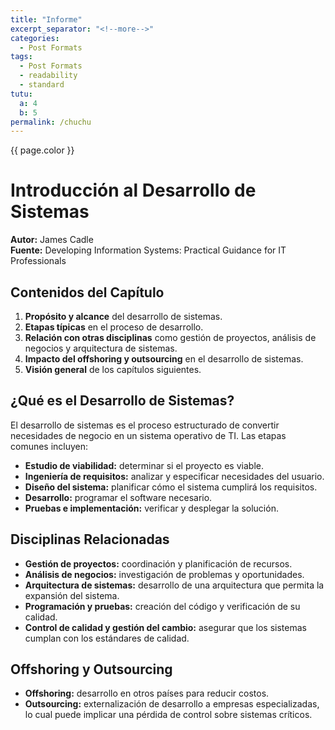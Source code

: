 ```yaml
---
title: "Informe"
excerpt_separator: "<!--more-->"
categories:
  - Post Formats
tags:
  - Post Formats
  - readability
  - standard
tutu:
  a: 4
  b: 5
permalink: /chuchu
---
```

{{ page.color }}

# Introducción al Desarrollo de Sistemas

**Autor:** James Cadle  
**Fuente:** Developing Information Systems: Practical Guidance for IT Professionals  

## Contenidos del Capítulo
1. **Propósito y alcance** del desarrollo de sistemas.
2. **Etapas típicas** en el proceso de desarrollo.
3. **Relación con otras disciplinas** como gestión de proyectos, análisis de negocios y arquitectura de sistemas.
4. **Impacto del offshoring y outsourcing** en el desarrollo de sistemas.
5. **Visión general** de los capítulos siguientes.

## ¿Qué es el Desarrollo de Sistemas?
El desarrollo de sistemas es el proceso estructurado de convertir necesidades de negocio en un sistema operativo de TI. Las etapas comunes incluyen:
- **Estudio de viabilidad:** determinar si el proyecto es viable.
- **Ingeniería de requisitos:** analizar y especificar necesidades del usuario.
- **Diseño del sistema:** planificar cómo el sistema cumplirá los requisitos.
- **Desarrollo:** programar el software necesario.
- **Pruebas e implementación:** verificar y desplegar la solución.

## Disciplinas Relacionadas
- **Gestión de proyectos:** coordinación y planificación de recursos.
- **Análisis de negocios:** investigación de problemas y oportunidades.
- **Arquitectura de sistemas:** desarrollo de una arquitectura que permita la expansión del sistema.
- **Programación y pruebas:** creación del código y verificación de su calidad.
- **Control de calidad y gestión del cambio:** asegurar que los sistemas cumplan con los estándares de calidad.

## Offshoring y Outsourcing
- **Offshoring:** desarrollo en otros países para reducir costos.
- **Outsourcing:** externalización de desarrollo a empresas especializadas, lo cual puede implicar una pérdida de control sobre sistemas críticos.